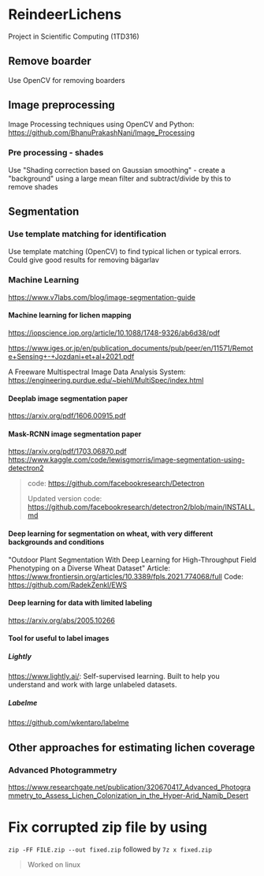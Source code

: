 # ReindeerLichens

Project in Scientific Computing (1TD316)

## Remove boarder
Use OpenCV for removing boarders

## Image preprocessing
Image Processing techniques using OpenCV and Python: https://github.com/BhanuPrakashNani/Image_Processing
### Pre processing - shades
Use "Shading correction based on Gaussian smoothing" - create a "background" using a large mean filter and subtract/divide by this to remove shades

## Segmentation
### Use template matching for identification
Use template matching (OpenCV) to find typical lichen or typical errors. Could give good results for removing bägarlav 

### Machine Learning

https://www.v7labs.com/blog/image-segmentation-guide

#### Machine learning for lichen mapping

https://iopscience.iop.org/article/10.1088/1748-9326/ab6d38/pdf

https://www.iges.or.jp/en/publication_documents/pub/peer/en/11571/Remote+Sensing+-+Jozdani+et+al+2021.pdf

A Freeware Multispectral Image Data Analysis System: https://engineering.purdue.edu/~biehl/MultiSpec/index.html

#### Deeplab image segmentation paper

https://arxiv.org/pdf/1606.00915.pdf

#### Mask-RCNN image segmentation paper

https://arxiv.org/pdf/1703.06870.pdf
https://www.kaggle.com/code/lewisgmorris/image-segmentation-using-detectron2 

> code: https://github.com/facebookresearch/Detectron
>
> Updated version code: https://github.com/facebookresearch/detectron2/blob/main/INSTALL.md

#### Deep learning for segmentation on wheat, with very different backgrounds and conditions
"Outdoor Plant Segmentation With Deep Learning for High-Throughput Field Phenotyping on a Diverse Wheat Dataset"
Article: https://www.frontiersin.org/articles/10.3389/fpls.2021.774068/full
Code: https://github.com/RadekZenkl/EWS

#### Deep learning for data with limited labeling
https://arxiv.org/abs/2005.10266




#### Tool for useful to label images
##### Lightly
https://www.lightly.ai/: Self-supervised learning. Built to help you understand and work with large unlabeled datasets.

##### Labelme
https://github.com/wkentaro/labelme

## Other approaches for estimating lichen coverage

### Advanced Photogrammetry
https://www.researchgate.net/publication/320670417_Advanced_Photogrammetry_to_Assess_Lichen_Colonization_in_the_Hyper-Arid_Namib_Desert

# Fix corrupted zip file by using 
```zip -FF FILE.zip --out fixed.zip```
 followed by ```7z x fixed.zip ```
> Worked on linux
